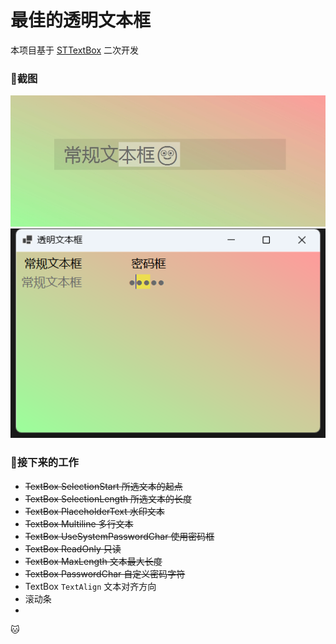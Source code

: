 # 最佳的透明文本框

本项目基于 [STTextBox](https://github.com/DebugST/STTextBox) 二次开发

### 🎨截图

![截图NEW](screenshot/new.png?raw=true)
![截图](screenshot/20221019111141.png?raw=true)

### 🌴接下来的工作

- ~~TextBox SelectionStart 所选文本的起点~~
- ~~TextBox SelectionLength 所选文本的长度~~
- ~~TextBox PlaceholderText 水印文本~~
- ~~TextBox Multiline 多行文本~~
- ~~TextBox UseSystemPasswordChar 使用密码框~~
- ~~TextBox ReadOnly 只读~~
- ~~TextBox MaxLength 文本最大长度~~
- ~~TextBox PasswordChar 自定义密码字符~~
- TextBox `TextAlign` 文本对齐方向
- 滚动条
- 

🐱